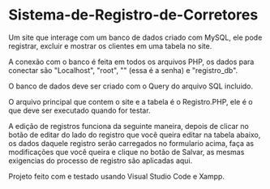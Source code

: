 # Sistema-de-Registro-de-Corretores
Um site que interage com um banco de dados criado com MySQL, ele pode registrar, excluir e mostrar os clientes em uma tabela no site.

A conexão com o banco é feita em todos os arquivos PHP, os dados para conectar são "Localhost", "root", "" (essa é a senha) e "registro_db".

O banco de dados deve ser criado com o Query do arquivo SQL incluido.

O arquivo principal que contem o site e a tabela é o Registro.PHP, ele é o que deve ser executado quando for testar.

A edição de registros funciona da seguinte maneira, depois de clicar no botão de editar do lado do registro que você queira editar na tabela abaixo, os dados daquele registro serão carregados no formulario acima, faça as modificações que você queira e clique no botão de Salvar, as mesmas exigencias do processo de registro são aplicadas aqui.

Projeto feito com e testado usando Visual Studio Code e Xampp.
